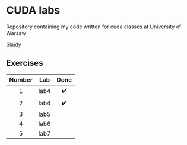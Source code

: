 # CUDA labs

Repository containing my code written for cuda classes at University of Warsaw

[Slajdy](https://www.dropbox.com/sh/7ej88dro3t84ekn/AABDayJo52CMV_82cRg7bCsTa?dl=0)

## Exercises

| Number | Lab  | Done               |
|:------:|:----:|:------------------:|
| 1      | lab4 | :heavy_check_mark: |
| 2      | lab4 | :heavy_check_mark: |
| 3      | lab5 |                    |
| 4      | lab6 |                    |
| 5      | lab7 |                    |
